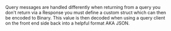 Query messages are handled differently when returning from a query you don't return via a Response you must define a custom struct which can then be encoded to Binary. This value is then decoded when using a query client on the front end side back into a helpful format AKA JSON.
